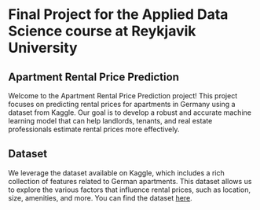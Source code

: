 # Final Project for the Applied Data Science course at Reykjavik University

## Apartment Rental Price Prediction
Welcome to the Apartment Rental Price Prediction project! This project focuses on predicting rental prices for apartments in Germany using a dataset from Kaggle. Our goal is to develop a robust and accurate machine learning model that can help landlords, tenants, and real estate professionals estimate rental prices more effectively.

## Dataset
We leverage the dataset available on Kaggle, which includes a rich collection of features related to German apartments. This dataset allows us to explore the various factors that influence rental prices, such as location, size, amenities, and more. You can find the dataset [here](https://www.kaggle.com/datasets/corrieaar/apartment-rental-offers-in-germany?resource=download).


